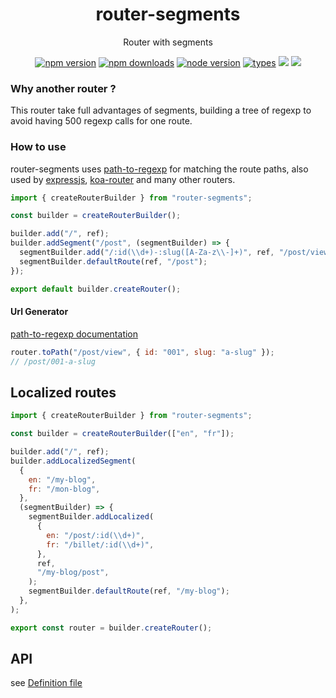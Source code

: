 <h1 align="center">
  router-segments
</h1>

<p align="center">
  Router with segments
</p>

<p align="center">
  <a href="https://npmjs.org/package/router-segments"><img src="https://img.shields.io/npm/v/router-segments.svg?style=flat-square" alt="npm version"></a>
  <a href="https://npmjs.org/package/router-segments"><img src="https://img.shields.io/npm/dw/router-segments.svg?style=flat-square" alt="npm downloads"></a>
  <a href="https://npmjs.org/package/router-segments"><img src="https://img.shields.io/node/v/router-segments.svg?style=flat-square" alt="node version"></a>
  <a href="https://npmjs.org/package/router-segments"><img src="https://img.shields.io/npm/types/router-segments.svg?style=flat-square" alt="types"></a>
  <a href="https://codecov.io/gh/christophehurpeau/router-segments"><img src="https://img.shields.io/codecov/c/github/christophehurpeau/router-segments/master.svg?style=flat-square"></a>
  <a href="https://christophehurpeau.github.io/router-segments/"><img src="https://img.shields.io/website.svg?down_color=lightgrey&down_message=offline&up_color=blue&up_message=online&url=https%3A%2F%2Fchristophehurpeau.github.io%2Frouter-segments%2F?style=flat-square"></a>
</p>

### Why another router ?

This router take full advantages of segments, building a tree of regexp to avoid having 500 regexp calls for one route.

### How to use

router-segments uses [path-to-regexp](https://www.npmjs.com/package/path-to-regexp) for matching the route paths,
also used by [expressjs](https://expressjs.com/en/guide/routing.html), [koa-router](https://www.npmjs.com/package/koa-router)
and many other routers.

```js
import { createRouterBuilder } from "router-segments";

const builder = createRouterBuilder();

builder.add("/", ref);
builder.addSegment("/post", (segmentBuilder) => {
  segmentBuilder.add("/:id(\\d+)-:slug([A-Za-z\\-]+)", ref, "/post/view");
  segmentBuilder.defaultRoute(ref, "/post");
});

export default builder.createRouter();
```

#### Url Generator

[path-to-regexp documentation](https://www.npmjs.com/package/path-to-regexp#compile-reverse-path-to-regexp)

```js
router.toPath("/post/view", { id: "001", slug: "a-slug" });
// /post/001-a-slug
```

## Localized routes

```js
import { createRouterBuilder } from "router-segments";

const builder = createRouterBuilder(["en", "fr"]);

builder.add("/", ref);
builder.addLocalizedSegment(
  {
    en: "/my-blog",
    fr: "/mon-blog",
  },
  (segmentBuilder) => {
    segmentBuilder.addLocalized(
      {
        en: "/post/:id(\\d+)",
        fr: "/billet/:id(\\d+)",
      },
      ref,
      "/my-blog/post",
    );
    segmentBuilder.defaultRoute(ref, "/my-blog");
  },
);

export const router = builder.createRouter();
```

## API

see [Definition file](https://github.com/christophehurpeau/router-segments/tree/master/dist/index.d.ts)
